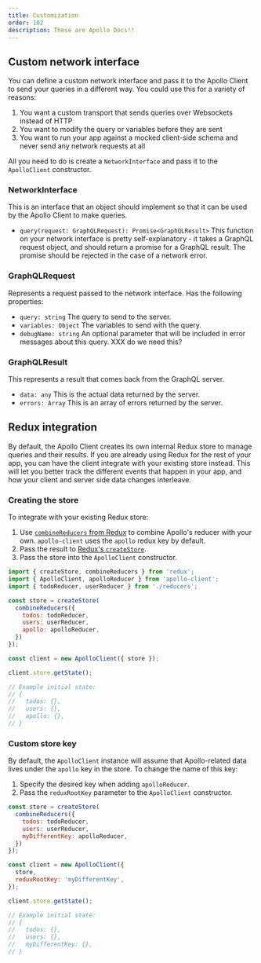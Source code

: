 ```yaml
---
title: Customization
order: 102
description: These are Apollo Docs!!
---
```


## Custom network interface

You can define a custom network interface and pass it to the Apollo Client to send your queries in a different way. You could use this for a variety of reasons:

1. You want a custom transport that sends queries over Websockets instead of HTTP
2. You want to modify the query or variables before they are sent
3. You want to run your app against a mocked client-side schema and never send any network requests at all

All you need to do is create a `NetworkInterface` and pass it to the `ApolloClient` constructor.

### NetworkInterface

This is an interface that an object should implement so that it can be used by the Apollo Client to make queries.

- `query(request: GraphQLRequest): Promise<GraphQLResult>` This function on your network interface is pretty self-explanatory - it takes a GraphQL request object, and should return a promise for a GraphQL result. The promise should be rejected in the case of a network error.

### GraphQLRequest

Represents a request passed to the network interface. Has the following properties:

- `query: string` The query to send to the server.
- `variables: Object` The variables to send with the query.
- `debugName: string` An optional parameter that will be included in error messages about this query. XXX do we need this?

### GraphQLResult

This represents a result that comes back from the GraphQL server.

- `data: any` This is the actual data returned by the server.
- `errors: Array` This is an array of errors returned by the server.

<h2 id="redux">Redux integration</h2>

By default, the Apollo Client creates its own internal Redux store to manage queries and their results. If you are already using Redux for the rest of your app, you can have the client integrate with your existing store instead. This will let you better track the different events that happen in your app, and how your client and server side data changes interleave.

### Creating the store

To integrate with your existing Redux store:

1. Use [`combineReducers` from Redux](http://redux.js.org/docs/api/combineReducers.html) to combine Apollo's reducer with your own. `apollo-client` uses the `apollo` redux key by default.
2. Pass the result to [Redux's `createStore`](http://redux.js.org/docs/api/createStore.html).
3. Pass the store into the `ApolloClient` constructor.

```js
import { createStore, combineReducers } from 'redux';
import { ApolloClient, apolloReducer } from 'apollo-client';
import { todoReducer, userReducer } from './reducers';

const store = createStore(
  combineReducers({
    todos: todoReducer,
    users: userReducer,
    apollo: apolloReducer,
  })
});

const client = new ApolloClient({ store });

client.store.getState();

// Example initial state:
// {
//   todos: {},
//   users: {},
//   apollo: {},
// }
```

### Custom store key

By default, the `ApolloClient` instance will assume that Apollo-related data lives under the `apollo` key in the store. To change the name of this key:

1. Specify the desired key when adding `apolloReducer`.
2. Pass the `reduxRootKey` parameter to the `ApolloClient` constructor.

```js
const store = createStore(
  combineReducers({
    todos: todoReducer,
    users: userReducer,
    myDifferentKey: apolloReducer,
  })
});

const client = new ApolloClient({
  store,
  reduxRootKey: 'myDifferentKey',
});

client.store.getState();

// Example initial state:
// {
//   todos: {},
//   users: {},
//   myDifferentKey: {},
// }
```
